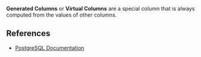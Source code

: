 **Generated Columns** or **Virtual Columns** are a special column that is always computed from the values of other columns.

## 

## References
- [PostgreSQL Documentation](https://www.postgresql.org/docs/current/ddl-generated-columns.html)